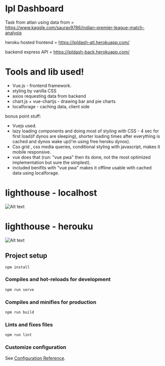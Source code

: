 # Ipl Dashboard
Task from atlan
using data from = https://www.kaggle.com/saurav9786/indian-premier-league-match-analysis 


heroku hosted frontend = https://ipldash-atl.herokuapp.com/


backend express API = https://ipldash-back.herokuapp.com/

# Tools and lib used!

  - Vue.js - frontend framework.
  - styling by vanilla CSS
  - axios requesting data from backend 
  - chart.js + vue-chartjs - drawing bar and pie charts
  - localforage - caching data, client side


bonus point stuff:
  - Vuejs used.
  - lazy loading components and doing most of styling with CSS  - 4 sec for first load(if dynos are sleeping), shorter loading times after everything is cached and dynos wake up(I'm using free heroku dynos).
  - Css grid , css media queries, conditional styling with javascript, makes it mobile responsive.
  - vue does that (run: "vue pwa" then its done, not the most optimized implementation but sure the simplest).
  - included benifits with "vue pwa" makes it offline usable with cached data using localforage.
 
# lighthouse - localhost
![Alt text](https://github.com/codingcarrots20/ipldash-atl/blob/main/screenshots/localhost.png)
# lighthouse - herouku
![Alt text](https://github.com/codingcarrots20/ipldash-atl/blob/main/screenshots/heroku.png)



## Project setup
```
npm install
```

### Compiles and hot-reloads for development
```
npm run serve
```

### Compiles and minifies for production
```
npm run build
```

### Lints and fixes files
```
npm run lint
```

### Customize configuration
See [Configuration Reference](https://cli.vuejs.org/config/).
